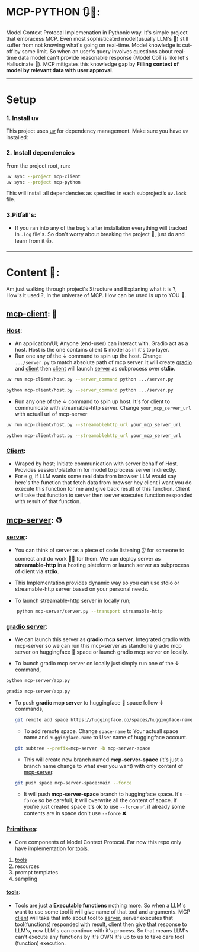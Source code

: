 # MCP-PYTHON 🔃🔏:

Model Context Protocal Implemenation in Pythonic way. It's simple project that embracess MCP. Even most sophisticated model(usually LLM's 🧠) still suffer from not knowing what's going on real-time. Model knowledge is cut-off by some limit. So when an user's query involves questions about real-time data model can't provide reasonable response (Model CoT is like let's Hallucinate 🤪). MCP mitigates this knowledge gap by **Filling context of model by relevant data with user approval**.

---

# Setup

### 1. Install uv

This project uses [uv](https://github.com/astral-sh/uv) for dependency management. Make sure you have `uv` installed:

### 2. Install dependencies

From the project root, run:

```bash
uv sync --project mcp-client
uv sync --project mcp-python
```

This will install all dependencies as specified in each subproject’s `uv.lock` file.

### 3.Pitfall's:

- If you ran into any of the bug's after installation everything will tracked in `.log` file's. So don't worry about breaking the project 🥚, just do and learn from it 👍.

---

# Content 📃:

Am just walking through project's Structure and Explaning what it is ?, How's it used ?, In the universe of MCP. How can be used is up to YOU 👊.

## [mcp-client](mcp-client): 🤝

### [Host](mcp-client/host.py):

- An application/UI; Anyone (end-user) can interact with. Gradio act as a host. Host is the one contains client & model as in it's top layer.
- Run one any of the $\downarrow$ command to spin up the host. Change `.../server.py` to match absolute path of mcp server. It will create [gradio] and [client] then [client] will launch [server] as subprocess over **stdio**.

```bash
uv run mcp-client/host.py --server_command python .../server.py
```

```bash
python mcp-client/host.py --server_command python .../server.py
```

- Run any one of the $\downarrow$ command to spin up host. It's for client to communicate with streamable-http server. Change `your_mcp_server_url` with actuall url of mcp-server

```bash
uv run mcp-client/host.py --streamablehttp_url your_mcp_server_url
```

```bash
python mcp-client/host.py --streamablehttp_url your_mcp_server_url
```

[gradio]: /mcp-client/host.py
[client]: /mcp-client/client.py
[server]: /mcp-server/server.py

### [Client](mcp-client/client.py):

- Wraped by host; Initiate communication with server behalf of Host. Provides session/plateform for model to process server Indirectly.
- For e.g, if LLM wants some real data from browser LLM would say here's the function that fetch data from browser hey client i want you do execute this function for me and give back result of this function. Client will take that function to server then server executes function responded with result of that function.

## [mcp-server](mcp-server): ⚙

### [server](mcp-server/server.py):

- You can think of server as a piece of code listening 👂 for someone to connect and do work 🏋️‍♀️ for them. We can deploy server as **streamable-http** in a hosting plateform or launch server as subprocess of client via **stdio**.
- This Implementation provides dynamic way so you can use stdio or streamable-http server based on your personal needs.

- To launch streamable-http server in locally run;

```bash
    python mcp-server/server.py --transport streamable-http
```

### [gradio server](mcp-server/app.py):

- We can launch this server as **gradio mcp server**. Integrated gradio with mcp-server so we can run this mcp-server as standlone gradio mcp server on huggingface 🤗 space or launch gradio mcp server on locally.

- To launch gradio mcp server on locally just simply run one of the $\downarrow$ command,

```bash
python mcp-server/app.py
```

```bash
gradio mcp-server/app.py
```

- To push **gradio mcp server** to huggingface 🤗 space follow $\downarrow$ commands,

  ```bash
  git remote add space https://huggingface.co/spaces/huggingface-name/space-name
  ```

  - To add remote space. Change `space-name` to Your actuall space name and `huggingface-name` to User name of huggingface account.

  ```bash
  git subtree --prefix=mcp-server -b mcp-server-space
  ```

  - This will create new branch named **mcp-server-space** (it's just a branch name change to what ever you want) with only content of [mcp-server](/mcp-server).

  ```bash
  git push space mcp-server-space:main --force
  ```

  - It will push **mcp-server-space** branch to huggingface space. It's `--force` so be carefull, it will overwrite all the content of space. If you're just created space it's ok to use `--force` ✅, if already some contents are in space don't use `--force` ❌.

### [Primitives](mcp-server/primitives/):

- Core components of Model Context Protocal. Far now this repo only have implementation for [tools].

1.  [tools]
2.  resources
3.  prompt templates
4.  sampling

[tools]: mcp-server/primitives/tools.py

#### [tools]:

- Tools are just a **Executable functions** nothing more. So when a LLM's want to use some tool it will give name of that tool and arguments. MCP [client] will take that info about tool to [server], server executes that tool(functions) responded with result, client then give that response to LLM's, now LLM's can continue with it's process. So that means LLM's can't execute any functions by it's OWN it's up to us to take care tool (function) execution.
